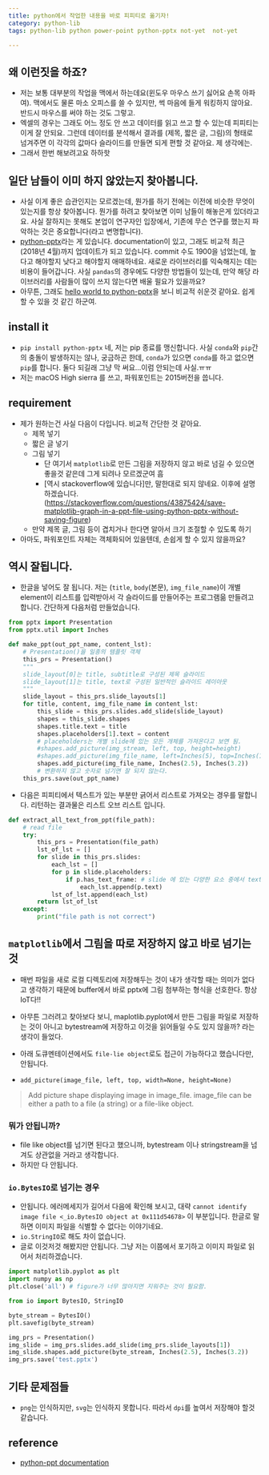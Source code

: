 ```yaml
---
title: python에서 작업한 내용을 바로 피피티로 옮기자!
category: python-lib
tags: python-lib python power-point python-pptx not-yet  not-yet

---
```


## 왜 이런짓을 하죠? 

- 저는 보통 대부분의 작업을 맥에서 하는데요(윈도우 마우스 쓰기 싫어요 손목 아파여). 맥에서도 물론 마소 오피스를 쓸 수 있지만, 썩 마음에 들게 워킹하지 않아요. 반드시 마우스를 써야 하는 것도 그렇고. 
- 엑셀의 경우는 그래도 어느 정도 안 쓰고 데이터를 읽고 쓰고 할 수 있는데 피피티는 이게 잘 안되요. 그런데 데이터를 분석해서 결과를 (제목, 짧은 글, 그림)의 형태로 넘겨주면 이 각각의 값마다 슬라이드를 만들면 되게 편할 것 같아요. 제 생각에는. 
- 그래서 한번 해보려고요 하하핫

## 일단 남들이 이미 하지 않았는지 찾아봅니다. 

- 사실 이게 좋은 습관인지는 모르겠는데, 뭔가를 하기 전에는 이전에 비슷한 무엇이 있는지를 항상 찾아봅니다. 뭔가를 하려고 찾아보면 이미 남들이 해놓은게 있더라고요. 사실 잘하지는 못해도 본업이 연구자인 입장에서, 기존에 무슨 연구를 했는지 파악하는 것은 중요합니다(라고 변명합니다).
- [python-pptx](https://python-pptx.readthedocs.io/en/latest/)라는 게 있습니다. documentation이 있고, 그래도 비교적 최근(2018년 4월)까지 업데이트가 되고 있습니다. commit 수도 1900을 넘었는데, 높다고 해야할지 낮다고 해야할지 애매하네요. 새로운 라이브러리를 익숙해지는 데는 비용이 들어갑니다. 사실 `pandas`의 경우에도 다양한 방법들이 있는데, 만약 해당 라이브러리를 사람들이 많이 쓰지 않는다면 배울 필요가 있을까요? 
- 아무튼, 그래도 [hello world to python-pptx](https://python-pptx.readthedocs.io/en/latest/user/quickstart.html)을 보니 비교적 쉬운것 같아요. 쉽게 할 수 있을 것 같긴 하군여. 

## install it

- `pip install python-pptx` 네, 저는 pip 종료를 맹신합니다. 사실 `conda`와 `pip`간의 충돌이 발생하지는 않나, 궁금하곤 한데, `conda`가 있으면 `conda`를 하고 없으면 `pip`를 합니다. 둘다 되길래 그냥 막 써요...이럼 안되는데 사실.ㅠㅠ
- 저는 macOS High sierra 를 쓰고, 파워포인트는 2015버전을 씁니다. 

## requirement

- 제가 원하는건 사실 다음이 다입니다. 비교적 간단한 것 같아요. 
    - 제목 넣기 
    - 짧은 글 넣기
    - 그림 넣기
        - 단 여기서 `matplotlib`로 만든 그림을 저장하지 않고 바로 넘길 수 있으면 좋을것 같은데 그게 되려나 모르겠군여 흠
        - [역시 stackoverflow에 있습니다]만, 말한대로 되지 않네요. 이후에 설명하겠습니다. (https://stackoverflow.com/questions/43875424/save-matplotlib-graph-in-a-ppt-file-using-python-pptx-without-saving-figure)
    - 만약 제목 글, 그림 등이 겹치거나 한다면 알아서 크기 조절할 수 있도록 하기 
- 아마도, 파워포인트 자체는 객체화되어 있을텐데, 손쉽게 할 수 있지 않을까요? 

## 역시 잘됩니다. 

- 한글을 넣어도 잘 됩니다. 저는 (`title`, `body`(본문), `img_file_name`)이 개별 element이 리스트를 입력받아서 각 슬라이드를 만들어주는 프로그램읆 만들려고 합니다. 간단하게 다음처럼 만들었습니다. 
```python
from pptx import Presentation
from pptx.util import Inches

def make_ppt(out_ppt_name, content_lst):
    # Presentation()을 일종의 템플릿 객체
    this_prs = Presentation()
    """
    slide_layout[0]는 title, subtitle로 구성된 제목 슬라이드 
    slide_layout[1]는 title, text로 구성된 일반적인 슬라이드 레이아웃
    """
    slide_layout = this_prs.slide_layouts[1] 
    for title, content, img_file_name in content_lst:
        this_slide = this_prs.slides.add_slide(slide_layout)
        shapes = this_slide.shapes
        shapes.title.text = title
        shapes.placeholders[1].text = content
        # placeholders는 개별 slide에 있는 모든 개체를 가져온다고 보면 됨. 
        #shapes.add_picture(img_stream, left, top, height=height)
        #shapes.add_picture(img_file_name, left=Inches(5), top=Inches(10))
        shapes.add_picture(img_file_name, Inches(2.5), Inches(3.2))
        # 변환하지 않고 숫자로 넘기면 잘 되지 않는다. 
    this_prs.save(out_ppt_name)
```

- 다음은 피피티에서 텍스트가 있는 부분만 긁어서 리스트로 가져오는 경우를 말합니다. 리턴하는 결과물은 리스트 오브 리스트 입니다. 

```python
def extract_all_text_from_ppt(file_path):
    # read file 
    try: 
        this_prs = Presentation(file_path)
        lst_of_lst = []
        for slide in this_prs.slides:
            each_lst = []
            for p in slide.placeholders:
                if p.has_text_frame: # slide 에 있는 다양한 요소 중에서 text-frame이 있는 경우에 대해서만 고려 
                    each_lst.append(p.text)
            lst_of_lst.append(each_lst)
        return lst_of_lst
    except:
        print("file path is not correct")
```

## `matplotlib`에서 그림을 따로 저장하지 않고 바로 넘기는 것 

- 매번 파일을 새로 로컬 디렉토리에 저장해두는 것이 내가 생각할 때는 의미가 없다고 생각하기 때문에 buffer에서 바로 pptx에 그림 첨부하는 형식을 선호한다. 항상 IoT다!!
- 아무튼 그러려고 찾아보다 보니, maplotlib.pyplot에서 만든 그림을 파일로 저장하는 것이 아니고 bytestream에 저장하고 이것을 읽어들일 수도 있지 않을까? 라는 생각이 들었다. 
- 아래 도큐멘테이션에서도 `file-lie object`로도 접근이 가능하다고 했습니다만, 안됩니다. 

- `add_picture(image_file, left, top, width=None, height=None)`

> Add picture shape displaying image in image_file. image_file can be either a path to a file (a string) or a file-like object. 

### 뭐가 안됩니까? 

- file like object를 넘기면 된다고 했으니까, bytestream 이나 stringstream을 넘겨도 상관없을 거라고 생각합니다. 
- 하지만 다 안됩니다.

### `io.BytesIO`로 넘기는 경우 

- 안됩니다. 에러메세지가 길어서 다음에 확인해 보시고, 대략 `cannot identify image file <_io.BytesIO object at 0x111d54678>` 이 부분입니다. 한글로 말하면 이미지 파일을 식별할 수 없다는 이야기네요. 
- `io.StringIO`로 해도 차이 없습니다. 
- 글로 이것저것 해봤지만 안됩니다. 그냥 저는 이쯤에서 포기하고 이미지 파일로 읽어서 처리하겠습니다. 

```python
import matplotlib.pyplot as plt
import numpy as np
plt.close('all') # figure가 너무 많아지면 지워주는 것이 필요함. 

from io import BytesIO, StringIO

byte_stream = BytesIO()
plt.savefig(byte_stream)

img_prs = Presentation()
img_slide = img_prs.slides.add_slide(img_prs.slide_layouts[1])
img_slide.shapes.add_picture(byte_stream, Inches(2.5), Inches(3.2))
img_prs.save('test.pptx')
```

## 기타 문제점들 

- `png`는 인식하지만, `svg`는 인식하지 못합니다. 따라서 `dpi`를 높여서 저장해야 할것 같습니다. 

## reference

- [python-ppt documentation](https://python-pptx.readthedocs.io/en/latest/user/quickstart.html)